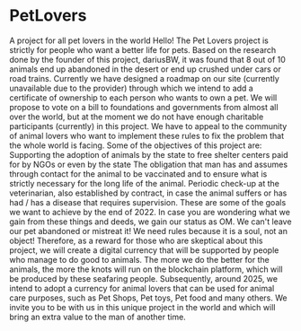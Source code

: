 # PetLovers
A project for all pet lovers in the world
Hello! The Pet Lovers project is strictly for people who want a better life for pets. Based on the research done by the founder of this project, dariusBW, it was found that 8 out of 10 animals end up abandoned in the desert or end up crushed under cars or road trains. Currently we have designed a roadmap on our site (currently unavailable due to the provider) through which we intend to add a certificate of ownership to each person who wants to own a pet. We will propose to vote on a bill to foundations and governments from almost all over the world, but at the moment we do not have enough charitable participants (currently) in this project. We have to appeal to the community of animal lovers who want to implement these rules to fix the problem that the whole world is facing. Some of the objectives of this project are:
Supporting the adoption of animals by the state to free shelter centers paid for by NGOs or even by the state
The obligation that man has and assumes through contact for the animal to be vaccinated and to ensure what is strictly necessary for the long life of the animal.
Periodic check-up at the veterinarian, also established by contract, in case the animal suffers or has had / has a disease that requires supervision. These are some of the goals we want to achieve by the end of 2022. In case you are wondering what we gain from these things and deeds, we gain our status as OM. We can't leave our pet abandoned or mistreat it! We need rules because it is a soul, not an object! Therefore, as a reward for those who are skeptical about this project, we will create a digital currency that will be supported by people who manage to do good to animals. The more we do the better for the animals, the more the knots will run on the blockchain platform, which will be produced by these seafaring people. Subsequently, around 2025, we intend to adopt a currency for animal lovers that can be used for animal care purposes, such as Pet Shops, Pet toys, Pet food and many others. We invite you to be with us in this unique project in the world and which will bring an extra value to the man of another time.
